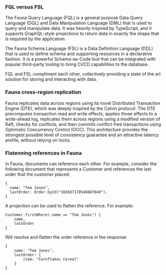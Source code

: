 ### FQL versus FSL

The Fauna Query Language (FQL) is a general purpose Data Query Language (DQL) and Data Manipulation Language (DML) that is used to query and manipulate data. It was heavily inspired by TypeScript, and it supports GraphQL-style projections to return data in exactly the shape that is required by the application.

The Fauna Schema Language (FSL) is a Data Definition Language (DDL) that is used to define schema and supporting resources in a declarative fashion. It is a powerful Schema-as-Code tool that can be integrated with popular third-party tooling to bring CI/CD capabilities to the database.

FQL and FSL compliment each other, collectively providing a state of the art solution for storing and interacting with data.

### Fauna cross-region replication

Fauna replicates data across regions using its novel Distributed Transaction Engine (DTE), which was deeply inspired by the Calvin protocol. The DTE precomputes transaction read and write effects, applies those effects to a write-ahead log, replicates them across regions using a modified version of Raft, checks for conflicts, and then commits conflict-free transactions using Optimistic Concurrency Control (OCC). This architecture provides the strongest possible level of consistency guarantee and an attractive latency profile, without relying on locks.

### Flatenning references in Fauna

In Fauna, documents can reference each other. For example, consider the following document that represents a Customer and references the last order that the customer placed:

```fql
{
  name: "Tom Jones",
  lastOrder: Order.byId("382687178549887049"),
}
```

A projection can be used to flatten the reference. For example:

```fql
Customer.firstWhere(.name == "Tom Jones") {
	name,
	lastOrder
}
```

Will resolve and flatten the order reference in the response:
```fql
{
	name: "Tom Jones",
	lastOrder: {
		item: "Cornflakes Cereal"
	}
}
```